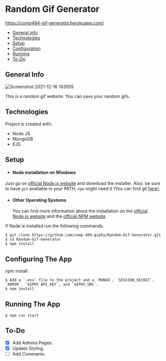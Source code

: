 # Random Gif Generator

https://comp484-gif-generator.herokuapp.com/

- [General info](#general-info)
- [Technologies](#technologies)
- [Setup](#setup)
- [Configuration](#configuring-the-app)
- [Running](#running-the-app)
- [To-Do](#to-do)

## General Info

![Screenshot 2021-12-16 103555](https://user-images.githubusercontent.com/64388455/146429112-82a6955f-8bc1-4ed2-9c37-33d646befd82.png)

This is a random gif website. You can save your random gifs.
## Technologies

Project is created with:

- Node JS
- MongoDB
- EJS

## Setup

- #### Node installation on Windows

Just go on [official Node.js website](https://nodejs.org/) and download the installer.
Also, be sure to have `git` available in your PATH, `npm` might need it (You can find git [here](https://git-scm.com/)).

- #### Other Operating Systems
  You can find more information about the installation on the [official Node.js website](https://nodejs.org/) and the [official NPM website](https://npmjs.org/).

If Node is installed run the following commands.

    $ git clone https://github.com/comp-484-giphy/Random-Gif-Generator.git
    $ cd Random-Gif-Generator
    $ npm install

## Configuring The App

npm install

    $ Add a `.env` file to the project and a `MONGO`, `SESSION_SECRET`, `ADMIN`. `GIPHY_API_KEY`, and `GIPHY_URL`. 
    $ npm install
    
## Running The App

    $ npm run start

## To-Do

- [x] Add Admins Pages.
- [x] Update Styling.
- [ ] Add Comments.
